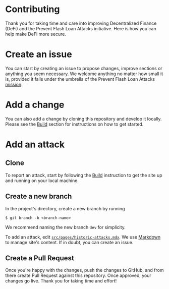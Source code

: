 # Contributing

Thank you for taking time and care into improving Decentralized Finance (DeFi) and the Prevent Flash Loan Attacks initiative. Here is how you can help make DeFi more secure.

# Create an issue

You can start by creating an issue to propose changes, improve sections or anything you seem necessary. We welcome anything no matter how small it is, provided it falls under the umbrella of the Prevent Flash Loan Attacks [mission](README.md#Mission).

# Add a change

You can also add a change by cloning this repository and develop it locally. Please see the [Build](README.md#Build) section for instructions on how to get started.

# Add an attack

## Clone

To report an attack, start by following the [Build](README.md#Build) instruction to get the site up and running on your local machine.

## Create a new branch

In the project's directory, create a new branch by running

```
$ git branch -b <branch-name>
```

We recommend naming the new branch `dev` for simplicity.

To add an attack, edit [`src/pages/historic-attacks.mdx`](src/pages/historic-attacks.mdx). We use [Markdown](https://www.markdownguide.org/) to manage site's content. If in doubt, you can create an issue.

## Create a Pull Request

Once you're happy with the changes, push the changes to GitHub, and from there create Pull Request against this repository. Once approved, your changes go live. Thank you for taking time and effort!
